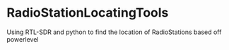 # RadioStationLocatingTools
Using RTL-SDR and python to find the location of RadioStations based off powerlevel
